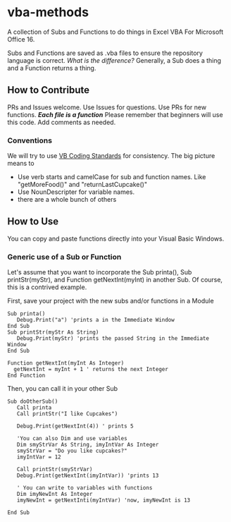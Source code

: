 # vba-methods
A collection of Subs and Functions to do things in Excel VBA For Microsoft Office 16. 

Subs and Functions are saved as .vba files to ensure the repository language is correct. 
*What is the difference?* Generally, a Sub does a thing and a Function returns a thing. 

## How to Contribute
PRs and Issues welcome. Use Issues for questions. Use PRs for new functions.
***Each file is a function***
Please remember that beginners will use this code. 
Add comments as needed.

### Conventions
We will try to use [VB Coding Standards](https://en.wikibooks.org/wiki/Visual_Basic/Coding_Standards) for consistency. 
The big picture means to 
- Use verb starts and camelCase for sub and function names. Like "getMoreFood()" and "returnLastCupcake()"
- Use NounDescripter for variable names. 
- there are a whole bunch of others


## How to Use
You can copy and paste functions directly into your Visual Basic Windows.

### Generic use of a Sub or Function
Let's assume that you want to incorporate the Sub printa(), Sub printStr(myStr), and Function getNextInt(myInt) in another Sub. Of course, this is a contrived example.

First, save your project with the new subs and/or functions in a Module

```vba
Sub printa()
   Debug.Print("a") 'prints a in the Immediate Window
End Sub
Sub printStr(myStr As String)
   Debug.Print(myStr) 'prints the passed String in the Immediate Window
End Sub

Function getNextInt(myInt As Integer)
  getNextInt = myInt + 1 ' returns the next Integer
End Function
```

Then, you can call it in your other Sub

```vba
Sub doOtherSub()
   Call printa
   Call printStr("I like Cupcakes")
   
   Debug.Print(getNextInt(4)) ' prints 5
   
   'You can also Dim and use variables
   Dim smyStrVar As String, imyIntVar As Integer
   smyStrVar = "Do you like cupcakes?"
   imyIntVar = 12
   
   Call printStr(smyStrVar)
   Debug.Print(getNextInt(imyIntVar)) 'prints 13
   
   ' You can write to variables with functions
   Dim imyNewInt As Integer
   imyNewInt = getNextInti(myIntVar) 'now, imyNewInt is 13
   
End Sub
```

 

